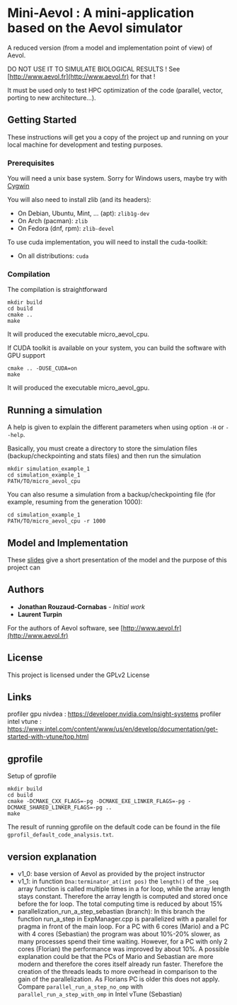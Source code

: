 # Mini-Aevol : A mini-application based on the Aevol simulator

A reduced version (from a model and implementation point of view) of Aevol.

DO NOT USE IT TO SIMULATE BIOLOGICAL RESULTS ! See [http://www.aevol.fr](http://www.aevol.fr) for that !

It must be used only to test HPC optimization of the code (parallel, vector, porting to new architecture...).

## Getting Started

These instructions will get you a copy of the project up and running on your local machine for development and testing purposes.

### Prerequisites
You will need a unix base system. Sorry for Windows users, maybe try with [Cygwin](http://www.cygwin.com/)

You will also need to install zlib (and its headers):
+ On Debian, Ubuntu, Mint, ... (apt): `zlib1g-dev`
+ On Arch (pacman): `zlib`
+ On Fedora (dnf, rpm): `zlib-devel`

To use cuda implementation, you will need to install the cuda-toolkit:
+ On all distributions: `cuda`

### Compilation

The compilation is straightforward
```
mkdir build
cd build
cmake ..
make
```
It will produced the executable micro_aevol_cpu.

If CUDA toolkit is available on your system, you can build the software with GPU support
```
cmake .. -DUSE_CUDA=on
make
```
It will produced the executable micro_aevol_gpu.

## Running a simulation

A help is given to explain the different parameters when using option `-H` or `--help`.

Basically, you must create a directory to store the simulation files (backup/checkpointing and stats files) and then run the simulation
```
mkdir simulation_example_1
cd simulation_example_1
PATH/TO/micro_aevol_cpu
```

You can also resume a simulation from a backup/checkpointing file (for example, resuming from the generation 1000):
```
cd simulation_example_1
PATH/TO/micro_aevol_cpu -r 1000
```

## Model and Implementation

These [slides](/presentation/slides.pdf) give a short presentation of the model and the purpose of this project can

## Authors

* **Jonathan Rouzaud-Cornabas** - *Initial work*
* **Laurent Turpin**

For the authors of Aevol software, see [http://www.aevol.fr](http://www.aevol.fr)

## License

This project is licensed under the GPLv2 License


## Links

profiler gpu nivdea : https://developer.nvidia.com/nsight-systems
profiler intel vtune : https://www.intel.com/content/www/us/en/develop/documentation/get-started-with-vtune/top.html 

## gprofile
Setup of gprofile
```
mkdir build 
cd build 
cmake -DCMAKE_CXX_FLAGS=-pg -DCMAKE_EXE_LINKER_FLAGS=-pg -DCMAKE_SHARED_LINKER_FLAGS=-pg ..
make
```
The result of running gprofile on the default code can be found in the file `gprofil_default_code_analysis.txt`.

## version explanation
- v1_0: base version of Aevol as provided by the project instructor
- v1_1: in function `Dna:terminator_at(int pos)` the `length()` of the `_seq` array function is called multiple times in a for loop, while the array length stays constant. Therefore the array length is computed and stored once before the for loop. The total computing time is reduced by about 15%
- parallelization_run_a_step_sebastian (branch): In this branch the function run_a_step in ExpManager.cpp is parallelized with a parallel for pragma in front of the main loop. For a PC with 6 cores (Mario) and a PC with 4 cores (Sebastian) the program was about 10%-20% slower, as many processes spend their time waiting. However, for a PC with only 2 cores (Florian) the performance was improved by about 10%. A possible explanation could be that the PCs of Mario and Sebastian are more modern and therefore the cores itself already run faster. Therefore the creation of the threads leads to more overhead in comparison to the gain of the parallelization. As Florians PC is older this does not apply. Compare `parallel_run_a_step_no_omp` with `parallel_run_a_step_with_omp` in Intel vTune (Sebastian)